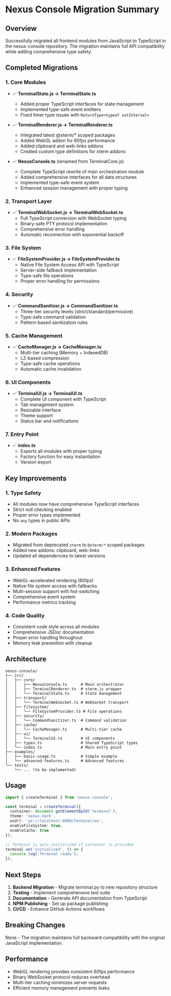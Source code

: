 # Nexus Console Migration Summary

## Overview
Successfully migrated all frontend modules from JavaScript to TypeScript in the nexus-console repository. The migration maintains full API compatibility while adding comprehensive type safety.

## Completed Migrations

### 1. Core Modules
- ✅ **TerminalState.js → TerminalState.ts**
  - Added proper TypeScript interfaces for state management
  - Implemented type-safe event emitters
  - Fixed timer type issues with `ReturnType<typeof setInterval>`

- ✅ **TerminalRenderer.js → TerminalRenderer.ts**
  - Integrated latest @xterm/* scoped packages
  - Added WebGL addon for 60fps performance
  - Added clipboard and web-links addons
  - Created custom type definitions for xterm addons

- ✅ **NexusConsole.ts** (renamed from TerminalCore.js)
  - Complete TypeScript rewrite of main orchestration module
  - Added comprehensive interfaces for all data structures
  - Implemented type-safe event system
  - Enhanced session management with proper typing

### 2. Transport Layer
- ✅ **TerminalWebSocket.js → TerminalWebSocket.ts**
  - Full TypeScript conversion with WebSocket typing
  - Binary-safe PTY protocol implementation
  - Comprehensive error handling
  - Automatic reconnection with exponential backoff

### 3. File System
- ✅ **FileSystemProvider.js → FileSystemProvider.ts**
  - Native File System Access API with TypeScript
  - Server-side fallback implementation
  - Type-safe file operations
  - Proper error handling for permissions

### 4. Security
- ✅ **CommandSanitizer.js → CommandSanitizer.ts**
  - Three-tier security levels (strict/standard/permissive)
  - Type-safe command validation
  - Pattern-based sanitization rules

### 5. Cache Management
- ✅ **CacheManager.js → CacheManager.ts**
  - Multi-tier caching (Memory + IndexedDB)
  - LZ-based compression
  - Type-safe cache operations
  - Automatic cache invalidation

### 6. UI Components
- ✅ **TerminalUI.js → TerminalUI.ts**
  - Complete UI component with TypeScript
  - Tab management system
  - Resizable interface
  - Theme support
  - Status bar and notifications

### 7. Entry Point
- ✅ **index.ts**
  - Exports all modules with proper typing
  - Factory function for easy instantiation
  - Version export

## Key Improvements

### 1. Type Safety
- All modules now have comprehensive TypeScript interfaces
- Strict null checking enabled
- Proper error types implemented
- No `any` types in public APIs

### 2. Modern Packages
- Migrated from deprecated `xterm` to `@xterm/*` scoped packages
- Added new addons: clipboard, web-links
- Updated all dependencies to latest versions

### 3. Enhanced Features
- WebGL-accelerated rendering (60fps)
- Native file system access with fallbacks
- Multi-session support with hot-switching
- Comprehensive event system
- Performance metrics tracking

### 4. Code Quality
- Consistent code style across all modules
- Comprehensive JSDoc documentation
- Proper error handling throughout
- Memory leak prevention with cleanup

## Architecture

```
nexus-console/
├── src/
│   ├── core/
│   │   ├── NexusConsole.ts      # Main orchestrator
│   │   ├── TerminalRenderer.ts  # xterm.js wrapper
│   │   └── TerminalState.ts     # State management
│   ├── transport/
│   │   └── TerminalWebSocket.ts # WebSocket transport
│   ├── filesystem/
│   │   └── FileSystemProvider.ts # File operations
│   ├── security/
│   │   └── CommandSanitizer.ts  # Command validation
│   ├── cache/
│   │   └── CacheManager.ts      # Multi-tier cache
│   ├── ui/
│   │   └── TerminalUI.ts        # UI components
│   ├── types.ts                 # Shared TypeScript types
│   └── index.ts                 # Main entry point
├── examples/
│   ├── basic-usage.ts           # Simple example
│   └── advanced-features.ts     # Advanced features
└── tests/
    └── ... (to be implemented)
```

## Usage

```typescript
import { createTerminal } from 'nexus-console';

const terminal = createTerminal({
  container: document.getElementById('terminal'),
  theme: 'nexus-dark',
  wsUrl: 'ws://localhost:8080/terminal/ws',
  enableFileSystem: true,
  enableCache: true
});

// Terminal is auto-initialized if container is provided
terminal.on('initialized', () => {
  console.log('Terminal ready');
});
```

## Next Steps

1. **Backend Migration** - Migrate terminal.py to new repository structure
2. **Testing** - Implement comprehensive test suite
3. **Documentation** - Generate API documentation from TypeScript
4. **NPM Publishing** - Set up package publishing
5. **CI/CD** - Enhance GitHub Actions workflows

## Breaking Changes

None - The migration maintains full backward compatibility with the original JavaScript implementation.

## Performance

- WebGL rendering provides consistent 60fps performance
- Binary WebSocket protocol reduces overhead
- Multi-tier caching minimizes server requests
- Efficient memory management prevents leaks